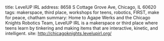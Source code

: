 title: LevelUP IRL
address: 8658 S Cottage Grove Ave, Chicago, IL 60620
tags: makerspace, third place, workshops for teens, robotics, FIRST, make for peace, chatham
summary: Home to Agape Werks and the Chicago Knights Robotics Team, LevelUP IRL is a makerspace or third place where teens learn by tinkering and making items that are interactive, kinetic, and intelligent.
site: http://chicagoknights.levelupirl.org/
